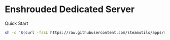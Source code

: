 # Enshrouded Dedicated Server

Quick Start
```bash
sh -c "$(curl -fsSL https://raw.githubusercontent.com/steamutils/apps/main/enshrouded/setup.sh)"
```
